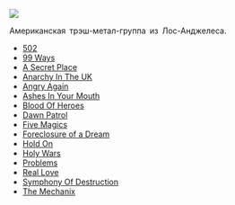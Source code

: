 ![](/songs/mno/Megadeth/megadeth.jpg)  

Американская трэш-метал-группа из Лос-Анджелеса.

* [502](/songs/mno/Megadeth/502)
* [99 Ways](/songs/mno/Megadeth/99%20Ways)
* [A Secret Place](/songs/mno/Megadeth/A%20Secret%20Place)
* [Anarchy In The UK](/songs/mno/Megadeth/Anarchy%20In%20The%20UK)
* [Angry Again](/songs/mno/Megadeth/Angry%20Again)
* [Ashes In Your Mouth](/songs/mno/Megadeth/Ashes%20In%20Your%20Mouth)
* [Blood Of Heroes](/songs/mno/Megadeth/Blood%20Of%20Heroes)
* [Dawn Patrol](/songs/mno/Megadeth/Dawn%20Patrol)
* [Five Magics](/songs/mno/Megadeth/Five%20Magics)
* [Foreclosure of a Dream](/songs/mno/Megadeth/Foreclosure%20of%20a%20Dream)
* [Hold On](/songs/mno/Megadeth/Hold%20On)
* [Holy Wars](/songs/mno/Megadeth/Holy%20Wars)
* [Problems](/songs/mno/Megadeth/Problems)
* [Real Love](/songs/mno/Megadeth/Real%20Love)
* [Symphony Of Destruction](/songs/mno/Megadeth/Symphony%20Of%20Destruction)
* [The Mechanix](/songs/mno/Megadeth/The%20Mechanix)